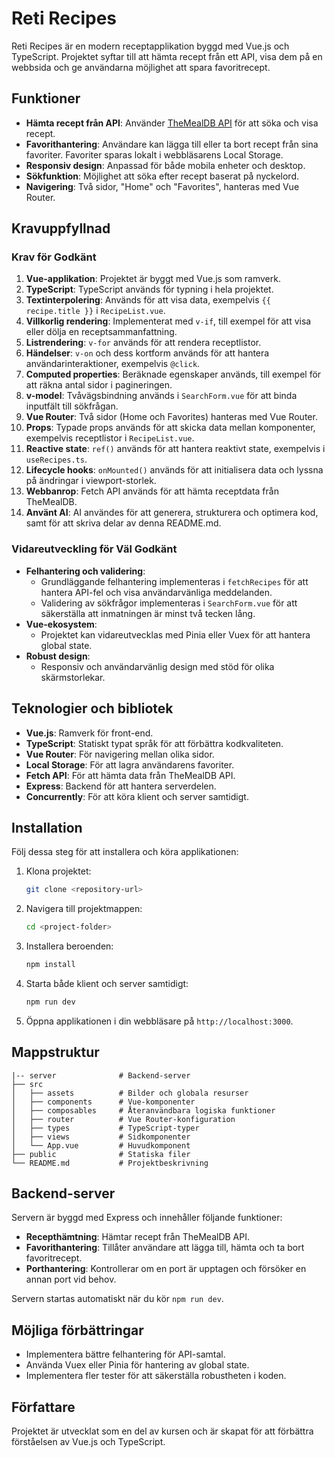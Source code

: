# Reti Recipes

Reti Recipes är en modern receptapplikation byggd med Vue.js och TypeScript. Projektet syftar till att hämta recept från ett API, visa dem på en webbsida och ge användarna möjlighet att spara favoritrecept.

## Funktioner

- **Hämta recept från API**: Använder [TheMealDB API](https://www.themealdb.com/) för att söka och visa recept.
- **Favorithantering**: Användare kan lägga till eller ta bort recept från sina favoriter. Favoriter sparas lokalt i webbläsarens Local Storage.
- **Responsiv design**: Anpassad för både mobila enheter och desktop.
- **Sökfunktion**: Möjlighet att söka efter recept baserat på nyckelord.
- **Navigering**: Två sidor, "Home" och "Favorites", hanteras med Vue Router.

## Kravuppfyllnad

### Krav för Godkänt

1. **Vue-applikation**: Projektet är byggt med Vue.js som ramverk.
2. **TypeScript**: TypeScript används för typning i hela projektet.
3. **Textinterpolering**: Används för att visa data, exempelvis `{{ recipe.title }}` i `RecipeList.vue`.
4. **Villkorlig rendering**: Implementerat med `v-if`, till exempel för att visa eller dölja en receptsammanfattning.
5. **Listrendering**: `v-for` används för att rendera receptlistor.
6. **Händelser**: `v-on` och dess kortform används för att hantera användarinteraktioner, exempelvis `@click`.
7. **Computed properties**: Beräknade egenskaper används, till exempel för att räkna antal sidor i pagineringen.
8. **v-model**: Tvåvägsbindning används i `SearchForm.vue` för att binda inputfält till sökfrågan.
9. **Vue Router**: Två sidor (Home och Favorites) hanteras med Vue Router.
10. **Props**: Typade props används för att skicka data mellan komponenter, exempelvis receptlistor i `RecipeList.vue`.
11. **Reactive state**: `ref()` används för att hantera reaktivt state, exempelvis i `useRecipes.ts`.
12. **Lifecycle hooks**: `onMounted()` används för att initialisera data och lyssna på ändringar i viewport-storlek.
13. **Webbanrop**: Fetch API används för att hämta receptdata från TheMealDB.
14. **Använt AI**: AI användes för att generera, strukturera och optimera kod, samt för att skriva delar av denna README.md.

### Vidareutveckling för Väl Godkänt

- **Felhantering och validering**:
  - Grundläggande felhantering implementeras i `fetchRecipes` för att hantera API-fel och visa användarvänliga meddelanden.
  - Validering av sökfrågor implementeras i `SearchForm.vue` för att säkerställa att inmatningen är minst två tecken lång.
- **Vue-ekosystem**:
  - Projektet kan vidareutvecklas med Pinia eller Vuex för att hantera global state.
- **Robust design**:
  - Responsiv och användarvänlig design med stöd för olika skärmstorlekar.

## Teknologier och bibliotek

- **Vue.js**: Ramverk för front-end.
- **TypeScript**: Statiskt typat språk för att förbättra kodkvaliteten.
- **Vue Router**: För navigering mellan olika sidor.
- **Local Storage**: För att lagra användarens favoriter.
- **Fetch API**: För att hämta data från TheMealDB API.
- **Express**: Backend för att hantera serverdelen.
- **Concurrently**: För att köra klient och server samtidigt.

## Installation

Följ dessa steg för att installera och köra applikationen:

1. Klona projektet:
   ```bash
   git clone <repository-url>
   ```

2. Navigera till projektmappen:
   ```bash
   cd <project-folder>
   ```

3. Installera beroenden:
   ```bash
   npm install
   ```

4. Starta både klient och server samtidigt:
   ```bash
   npm run dev
   ```

5. Öppna applikationen i din webbläsare på `http://localhost:3000`.

## Mappstruktur

```
|-- server              # Backend-server
├── src
│   ├── assets          # Bilder och globala resurser
│   ├── components      # Vue-komponenter
│   ├── composables     # Återanvändbara logiska funktioner
│   ├── router          # Vue Router-konfiguration
│   ├── types           # TypeScript-typer
│   ├── views           # Sidkomponenter
│   └── App.vue         # Huvudkomponent
├── public              # Statiska filer
└── README.md           # Projektbeskrivning
```

## Backend-server

Servern är byggd med Express och innehåller följande funktioner:

- **Recepthämtning**: Hämtar recept från TheMealDB API.
- **Favorithantering**: Tillåter användare att lägga till, hämta och ta bort favoritrecept.
- **Porthantering**: Kontrollerar om en port är upptagen och försöker en annan port vid behov.

Servern startas automatiskt när du kör `npm run dev`.

## Möjliga förbättringar

- Implementera bättre felhantering för API-samtal.
- Använda Vuex eller Pinia för hantering av global state.
- Implementera fler tester för att säkerställa robustheten i koden.

## Författare

Projektet är utvecklat som en del av kursen och är skapat för att förbättra förståelsen av Vue.js och TypeScript.





